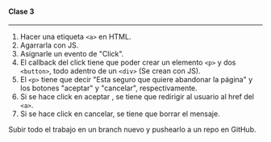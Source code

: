 #### Clase 3

------------

1. Hacer una etiqueta `<a>` en HTML.
2. Agarrarla con JS.
3. Asignarle un evento de "Click".
4. El callback del click tiene que poder crear un elemento `<p>` y dos `<button>`, todo adentro de un `<div>` (Se crean con JS).
5. El `<p>` tiene que decir "Esta seguro que quiere abandonar la página" y los botones "aceptar" y "cancelar", respectivamente.
6. Si se hace click en aceptar , se tiene que redirigir al usuario al href del `<a>`.
7. Si se hace click en cancelar, se tiene que borrar el mensaje.

Subir todo el trabajo en un branch nuevo y pushearlo a un repo en GitHub.